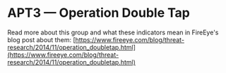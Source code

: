 # APT3 — Operation Double Tap

Read more about this group and what these indicators mean in FireEye's blog post about them: [https://www.fireeye.com/blog/threat-research/2014/11/operation_doubletap.html](https://www.fireeye.com/blog/threat-research/2014/11/operation_doubletap.html)
